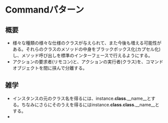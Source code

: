 # Commandパターン

## 概要
- 様々な種類の様々な仕様のクラスが与えられて、また今後も増える可能性がある。それらのクラスのメソッドの中身をブラックボックス化(カプセル化)し、メソッド呼び出しを標準のインターフェースで行えるようにする。
- アクションの要求者(リモコン)と、アクションの実行者(クラス)を、コマンドオブジェクトを間に挟んで分離する。

## 雑学
- インスタンスの元のクラス名を得るには、instance.__class__.__name__とする。ちなみにさらにそのうえを得るにはinstance.__class__.__class__.__name__とする。
- 